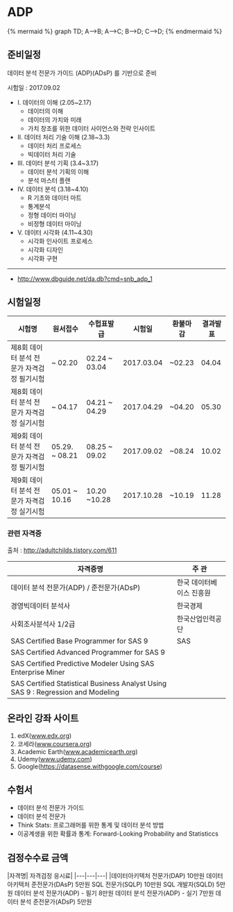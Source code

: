 # ADP

{% mermaid %}
graph TD;
  A-->B;
  A-->C;
  B-->D;
  C-->D;
{% endmermaid %}


## 준비일정

데이터 분석 전문가 가이드 (ADP)(ADsP) 를 기반으로 준비

시험일 : 2017.09.02

- Ⅰ. 데이터의 이해 (2.05~2.17)
  - 데이터의 이해
  - 데이터의 가치와 미래
  - 가치 창조를 위한 데이터 사이언스와 전략 인사이트
- Ⅱ. 데이터 처리 기술 이해 (2.18~3.3)
  - 데이터 처리 프로세스
  - 빅데이터 처리 기술
- Ⅲ. 데이터 분석 기획 (3.4~3.17)
  - 데이터 분석 기획의 이해
  - 분석 마스터 플랜
- Ⅳ. 데이터 분석 (3.18~4.10)
  - R 기초와 데이터 마트
  - 통계분석
  - 정형 데이터 마이닝
  - 비정형 데이터 마이닝
- Ⅴ. 데이터 시각화 (4.11~4.30)
  - 시각화 인사이트 프로세스
  - 시각화 디자인
  - 시각화 구현




---

- http://www.dbguide.net/da.db?cmd=snb_adp_1


## 시험일정

|시험명|원서접수|수헙표발급|시험일|환불마감|결과발표|
|-----|-------|--------|-----|-------|------|
|제8회 데이터 분석 전문가 자격검정 필기시험|~ 02.20|02.24 ~ 03.04|2017.03.04|~02.23|04.04|
|제8회 데이터 분석 전문가 자격검정 실기시험|~ 04.17|04.21 ~ 04.29|2017.04.29|~04.20|05.30|
|제9회 데이터 분석 전문가 자격검정 필기시험|05.29. ~ 08.21|08.25 ~ 09.02|2017.09.02|~08.24|10.02|
|제9회 데이터 분석 전문가 자격검정 실기시험|05.01 ~ 10.16|10.20 ~10.28|2017.10.28|~10.19|11.28|


### 관련 자격증

출처 : http://adultchilds.tistory.com/611

|자격증명|주 관|
|-------|-----|
| 데이터 분석 전문가(ADP) / 준전문가(ADsP)| 한국 데이터베이스 진흥원|
|경영빅데이터 분석사|한국경제|
|사회조사분석사 1/2급 | 한국산업인력공단|
|SAS Certified Base Programmer for SAS 9  |SAS |
| SAS Certified Advanced Programmer for SAS 9 ||
|SAS Certified Predictive Modeler Using SAS Enterprise Miner ||
|SAS Certified Statistical Business Analyst Using SAS 9 : Regression and Modeling ||

## 온라인 강좌 사이트

1. edX(www.edx.org)
2. 코세라(www.coursera.org)
3. Academic Earth(www.academicearth.org)
4. Udemy(www.udemy.com)
5. Google(https://datasense.withgoogle.com/course)

## 수험서

- 데이터 분석 전문가 가이드
- 데이터 분석 전문가
- Think Stats: 프로그래머를 위한 통계 및 데이터 분석 방법
- 이공계생을 위한 확률과 통계: Forward-Looking Probability and Statisticcs





## 검정수수료 금액

|자격명|	자격검정 응시료|
|---|---|---|
|데이터아키텍처 전문가(DAP)	10만원
데이터아키텍처 준전문가(DAsP)	5만원
SQL 전문가(SQLP)	10만원
SQL 개발자(SQLD)	5만원
데이터 분석 전문가(ADP) - 필기	8만원
데이터 분석 전문가(ADP) - 실기	7만원
데이터 분석 준전문가(ADsP)	5만원